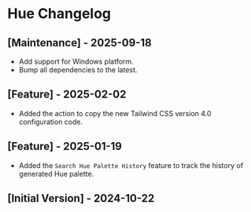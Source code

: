# Hue Changelog

## [Maintenance] - 2025-09-18

- Add support for Windows platform.
- Bump all dependencies to the latest.

## [Feature] - 2025-02-02

- Added the action to copy the new Tailwind CSS version 4.0 configuration code.

## [Feature] - 2025-01-19

- Added the `Search Hue Palette History` feature to track the history of generated Hue palette.

## [Initial Version] - 2024-10-22
